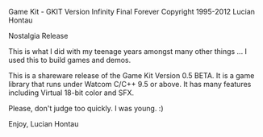 Game Kit - GKIT Version Infinity Final Forever
Copyright 1995-2012 Lucian Hontau

Nostalgia Release

This is what I did with my teenage years amongst many other things ...
I used this to build games and demos.

This is a shareware release of the Game Kit
Version 0.5 BETA. It is a game library that runs
under Watcom C/C++ 9.5 or above. It has many
features including Virtual 18-bit color and
SFX. 

Please, don't judge too quickly. I was young. :)

Enjoy,
Lucian Hontau
